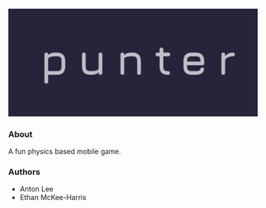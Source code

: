![Punter](docs/img/punter-logo.png)

### About

A fun physics based mobile game.

### Authors

* Anton Lee
* Ethan McKee-Harris